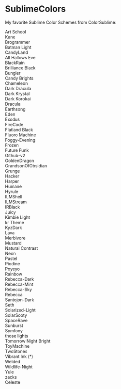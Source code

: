 # SublimeColors
My favorite Sublime Color Schemes from ColorSublime:

Art School  
Kane  
Brogrammer  
Batman Light  
CandyLand  
All Hallows Eve  
BlackRain  
Brilliance Black  
Bungler  
Candy Brights  
Chameleon  
Dark Dracula  
Dark Krystal  
Dark Korokai  
Dracula     
Earthsong  
Eden  
Exodus  
FireCode  
Flatland Black  
Fluoro Machine  
Foggy-Evening  
Frozen  
Future Funk  
Github-v2  
GoldenDragon  
GrandsonOfObsidian  
Grunge  
Hacker  
Harper  
Humane  
Hyrule  
ILMShell  
ILMStream  
IRBlack  
Juicy  
Kimbie Light  
kr Theme  
KyzDark  
Lava  
Merbivore  
Mustard  
Natural Contrast  
Neon  
Pastel  
Piodine  
Poyeyo  
Rainbow  
Rebecca-Dark  
Rebecca-Mint  
Rebecca-Sky  
Rebecca  
Santojon-Dark  
Seth  
Solarized-Light  
SolarSooty  
SpaceRave  
Sunburst  
Symfony  
those lights  
Tomorrow Night Bright  
ToyMachine  
TwoStones  
Vibrant Ink (*)  
Welded  
Wildlife-Night  
Yule  
zacks  
Celeste  

